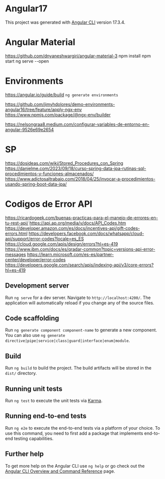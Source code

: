 # Angular17

This project was generated with [Angular CLI](https://github.com/angular/angular-cli) version 17.3.4.

# Angular Material
https://github.com/dnyaneshwargiri/angular-material-3
npm install
npm start
ng serve --open

# Environments
https://angular.io/guide/build
`ng generate environments`

https://github.com/jimyhdolores/demo-environments-angular16/tree/feature/apply-ngx-env
https://www.npmjs.com/package/@ngx-env/builder

https://nelsongraa8.medium.com/configurar-variables-de-entorno-en-angular-9526e69e2654


# SP
https://dosideas.com/wiki/Stored_Procedures_con_Spring
https://danielme.com/2023/09/18/curso-spring-data-jpa-rutinas-sql-procedimientos-y-funciones-almacenados/
https://www.adictosaltrabajo.com/2018/04/25/invocar-a-procedimientos-usando-spring-boot-data-jpa/


# Codigos de Error API
https://ricardogeek.com/buenas-practicas-para-el-manejo-de-errores-en-tu-rest-api/
https://api.ap.org/media/v/docs/API_Codes.htm
https://developer.amazon.com/es/docs/incentives-api/gift-codes-errors.html
https://developers.facebook.com/docs/whatsapp/cloud-api/support/error-codes?locale=es_ES
https://cloud.google.com/apis/design/errors?hl=es-419
https://www.ibm.com/docs/es/qradar-common?topic=versions-api-error-messages
https://learn.microsoft.com/es-es/partner-center/developer/error-codes
https://developers.google.com/search/apis/indexing-api/v3/core-errors?hl=es-419

## Development server

Run `ng serve` for a dev server. Navigate to `http://localhost:4200/`. The application will automatically reload if you change any of the source files.

## Code scaffolding

Run `ng generate component component-name` to generate a new component. You can also use `ng generate directive|pipe|service|class|guard|interface|enum|module`.

## Build

Run `ng build` to build the project. The build artifacts will be stored in the `dist/` directory.

## Running unit tests

Run `ng test` to execute the unit tests via [Karma](https://karma-runner.github.io).

## Running end-to-end tests

Run `ng e2e` to execute the end-to-end tests via a platform of your choice. To use this command, you need to first add a package that implements end-to-end testing capabilities.

## Further help

To get more help on the Angular CLI use `ng help` or go check out the [Angular CLI Overview and Command Reference](https://angular.io/cli) page.

